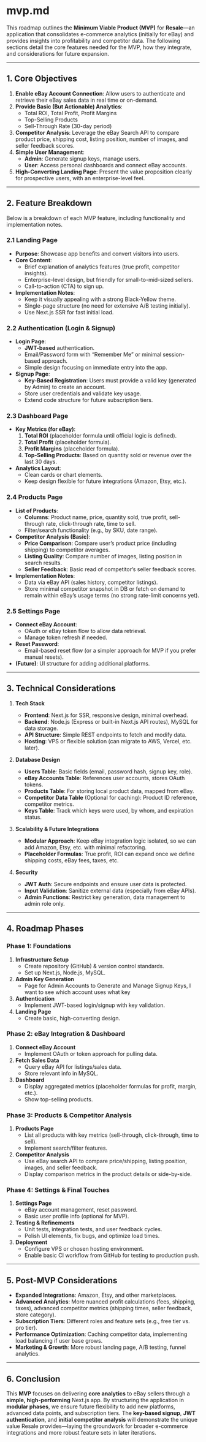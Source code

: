 # mvp.md

This roadmap outlines the **Minimum Viable Product (MVP)** for **Resale**—an application that consolidates e-commerce analytics (initially for eBay) and provides insights into profitability and competitor data. The following sections detail the core features needed for the MVP, how they integrate, and considerations for future expansion.

---

## 1. Core Objectives

1. **Enable eBay Account Connection**: Allow users to authenticate and retrieve their eBay sales data in real time or on-demand.
2. **Provide Basic (But Actionable) Analytics**:  
   - Total ROI, Total Profit, Profit Margins  
   - Top-Selling Products  
   - Sell-Through Rate (30-day period)  
3. **Competitor Analysis**: Leverage the eBay Search API to compare product price, shipping cost, listing position, number of images, and seller feedback scores.
4. **Simple User Management**:  
   - **Admin**: Generate signup keys, manage users.  
   - **User**: Access personal dashboards and connect eBay accounts.
5. **High-Converting Landing Page**: Present the value proposition clearly for prospective users, with an enterprise-level feel.

---

## 2. Feature Breakdown

Below is a breakdown of each MVP feature, including functionality and implementation notes.

### 2.1 Landing Page
- **Purpose**: Showcase app benefits and convert visitors into users.  
- **Core Content**:
  - Brief explanation of analytics features (true profit, competitor insights).  
  - Enterprise-level design, but friendly for small-to-mid-sized sellers.
  - Call-to-action (CTA) to sign up.  
- **Implementation Notes**:
  - Keep it visually appealing with a strong Black-Yellow theme.
  - Single-page structure (no need for extensive A/B testing initially).
  - Use Next.js SSR for fast initial load.

### 2.2 Authentication (Login & Signup)
- **Login Page**:
  - **JWT-based** authentication.  
  - Email/Password form with “Remember Me” or minimal session-based approach.  
  - Simple design focusing on immediate entry into the app.
- **Signup Page**:
  - **Key-Based Registration**: Users must provide a valid key (generated by Admin) to create an account.  
  - Store user credentials and validate key usage.  
  - Extend code structure for future subscription tiers.

### 2.3 Dashboard Page
- **Key Metrics (for eBay)**:
  1. **Total ROI** (placeholder formula until official logic is defined).  
  2. **Total Profit** (placeholder formula).  
  3. **Profit Margins** (placeholder formula).  
  4. **Top-Selling Products**: Based on quantity sold or revenue over the last 30 days.  
- **Analytics Layout**:
  - Clean cards or chart elements.  
  - Keep design flexible for future integrations (Amazon, Etsy, etc.).

### 2.4 Products Page
- **List of Products**:
  - **Columns**: Product name, price, quantity sold, true profit, sell-through rate, click-through rate, time to sell.
  - Filter/search functionality (e.g., by SKU, date range).
- **Competitor Analysis (Basic)**:
  - **Price Comparison**: Compare user’s product price (including shipping) to competitor averages.  
  - **Listing Quality**: Compare number of images, listing position in search results.  
  - **Seller Feedback**: Basic read of competitor’s seller feedback scores.  
- **Implementation Notes**:
  - Data via eBay API (sales history, competitor listings).
  - Store minimal competitor snapshot in DB or fetch on demand to remain within eBay’s usage terms (no strong rate-limit concerns yet).

### 2.5 Settings Page
- **Connect eBay Account**:
  - OAuth or eBay token flow to allow data retrieval.  
  - Manage token refresh if needed.
- **Reset Password**:
  - Email-based reset flow (or a simpler approach for MVP if you prefer manual resets).
- **(Future)**: UI structure for adding additional platforms.

---

## 3. Technical Considerations

1. **Tech Stack**  
   - **Frontend**: Next.js for SSR, responsive design, minimal overhead.  
   - **Backend**: Node.js (Express or built-in Next.js API routes), MySQL for data storage.  
   - **API Structure**: Simple REST endpoints to fetch and modify data.  
   - **Hosting**: VPS or flexible solution (can migrate to AWS, Vercel, etc. later).

2. **Database Design**  
   - **Users Table**: Basic fields (email, password hash, signup key, role).  
   - **eBay Accounts Table**: References user accounts, stores OAuth tokens.  
   - **Products Table**: For storing local product data, mapped from eBay.  
   - **Competitor Data Table** (Optional for caching): Product ID reference, competitor metrics.  
   - **Keys Table**: Track which keys were used, by whom, and expiration status.

3. **Scalability & Future Integrations**  
   - **Modular Approach**: Keep eBay integration logic isolated, so we can add Amazon, Etsy, etc. with minimal refactoring.  
   - **Placeholder Formulas**: True profit, ROI can expand once we define shipping costs, eBay fees, taxes, etc.

4. **Security**  
   - **JWT Auth**: Secure endpoints and ensure user data is protected.  
   - **Input Validation**: Sanitize external data (especially from eBay APIs).  
   - **Admin Functions**: Restrict key generation, data management to admin role only.

---

## 4. Roadmap Phases

### Phase 1: Foundations
1. **Infrastructure Setup**  
   - Create repository (GitHub) & version control standards.  
   - Set up Next.js, Node.js, MySQL.
2. **Admin Key Generation**  
   - Page for Admin Accounts to Generate and Manage Signup Keys, I want to see which account uses what key
3. **Authentication**  
   - Implement JWT-based login/signup with key validation.
4. **Landing Page**  
   - Create basic, high-converting design.

### Phase 2: eBay Integration & Dashboard
1. **Connect eBay Account**  
   - Implement OAuth or token approach for pulling data.
2. **Fetch Sales Data**  
   - Query eBay API for listings/sales data.  
   - Store relevant info in MySQL.
3. **Dashboard**  
   - Display aggregated metrics (placeholder formulas for profit, margin, etc.).  
   - Show top-selling products.

### Phase 3: Products & Competitor Analysis
1. **Products Page**  
   - List all products with key metrics (sell-through, click-through, time to sell).  
   - Implement search/filter features.
2. **Competitor Analysis**  
   - Use eBay search API to compare price/shipping, listing position, images, and seller feedback.  
   - Display comparison metrics in the product details or side-by-side.

### Phase 4: Settings & Final Touches
1. **Settings Page**  
   - eBay account management, reset password.  
   - Basic user profile info (optional for MVP).
2. **Testing & Refinements**  
   - Unit tests, integration tests, and user feedback cycles.  
   - Polish UI elements, fix bugs, and optimize load times.
3. **Deployment**  
   - Configure VPS or chosen hosting environment.  
   - Enable basic CI workflow from GitHub for testing to production push.

---

## 5. Post-MVP Considerations

- **Expanded Integrations**: Amazon, Etsy, and other marketplaces.  
- **Advanced Analytics**: More nuanced profit calculations (fees, shipping, taxes), advanced competitor metrics (shipping times, seller feedback, store category).  
- **Subscription Tiers**: Different roles and feature sets (e.g., free tier vs. pro tier).  
- **Performance Optimization**: Caching competitor data, implementing load balancing if user base grows.  
- **Marketing & Growth**: More robust landing page, A/B testing, funnel analytics.

---

## 6. Conclusion

This **MVP** focuses on delivering **core analytics** to eBay sellers through a **simple, high-performing** Next.js app. By structuring the application in **modular phases**, we ensure future flexibility to add new platforms, advanced data points, and subscription tiers. The **key-based signup**, **JWT authentication**, and **initial competitor analysis** will demonstrate the unique value Resale provides—laying the groundwork for broader e-commerce integrations and more robust feature sets in later iterations.

